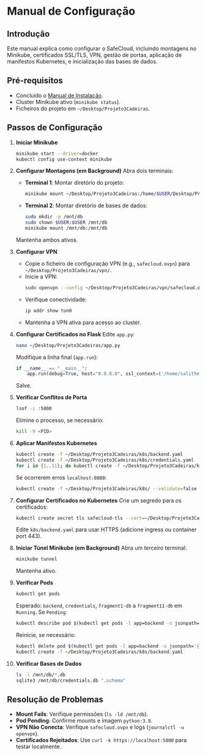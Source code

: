 # Manual de Configuração

## Introdução
Este manual explica como configurar o SafeCloud, incluindo montagens no Minikube, certificados SSL/TLS, VPN, gestão de portas, aplicação de manifestos Kubernetes, e inicialização das bases de dados.

## Pré-requisitos
- Concluído o [Manual de Instalação](#manual-de-instalacao).
- Cluster Minikube ativo (`minikube status`).
- Ficheiros do projeto em `~/Desktop/Projeto3Cadeiras`.

## Passos de Configuração

1. **Iniciar Minikube**
   ```bash
   minikube start --driver=docker
   kubectl config use-context minikube
   ```

2. **Configurar Montagens (em Background)**
   Abra dois terminais:
   - **Terminal 1**: Montar diretório do projeto:
     ```bash
     minikube mount ~/Desktop/Projeto3Cadeiras:/home/$USER/Desktop/Projeto3Cadeiras
     ```
   - **Terminal 2**: Montar diretório de bases de dados:
     ```bash
     sudo mkdir -p /mnt/db
     sudo chown $USER:$USER /mnt/db
     minikube mount /mnt/db:/mnt/db
     ```
   Mantenha ambos ativos.

3. **Configurar VPN**
   - Copie o ficheiro de configuração VPN (e.g., `safecloud.ovpn`) para `~/Desktop/Projeto3Cadeiras/vpn/`.
   - Inicie a VPN:
     ```bash
     sudo openvpn --config ~/Desktop/Projeto3Cadeiras/vpn/safecloud.ovpn
     ```
   - Verifique conectividade:
     ```bash
     ip addr show tun0
     ```
   - Mantenha a VPN ativa para acesso ao cluster.

4. **Configurar Certificados no Flask**
   Edite `app.py`:
   ```bash
   nano ~/Desktop/Projeto3Cadeiras/app.py
   ```
   Modifique a linha final (`app.run`):
   ```python
   if __name__ == "__main__":
       app.run(debug=True, host="0.0.0.0", ssl_context=('/home/salithekid/Desktop/Projeto3Cadeiras/certs/server.crt', '/home/salithekid/Desktop/Projeto3Cadeiras/certs/server.key'))
   ```
   Salve.

5. **Verificar Conflitos de Porta**
   ```bash
   lsof -i :5000
   ```
   Elimine o processo, se necessário:
   ```bash
   kill -9 <PID>
   ```

6. **Aplicar Manifestos Kubernetes**
   ```bash
   kubectl create -f ~/Desktop/Projeto3Cadeiras/k8s/backend.yaml
   kubectl create -f ~/Desktop/Projeto3Cadeiras/k8s/credentials.yaml
   for i in {1..11}; do kubectl create -f ~/Desktop/Projeto3Cadeiras/k8s/fragment${i}-db.yaml; done
   ```
   Se ocorrerem erros `localhost:8080`:
   ```bash
   kubectl create -f ~/Desktop/Projeto3Cadeiras/k8s/ --validate=false
   ```

7. **Configurar Certificados no Kubernetes**
   Crie um segredo para os certificados:
   ```bash
   kubectl create secret tls safecloud-tls --cert=~/Desktop/Projeto3Cadeiras/certs/server.crt --key=~/Desktop/Projeto3Cadeiras/certs/server.key
   ```
   Edite `k8s/backend.yaml` para usar HTTPS (adicione ingress ou container port 443).

8. **Iniciar Túnel Minikube (em Background)**
   Abra um terceiro terminal:
   ```bash
   minikube tunnel
   ```
   Mantenha ativo.

9. **Verificar Pods**
   ```bash
   kubectl get pods
   ```
   Esperado: `backend`, `credentials`, `fragment1-db` a `fragment11-db` em `Running`. Se `Pending`:
   ```bash
   kubectl describe pod $(kubectl get pods -l app=backend -o jsonpath='{.items[0].metadata.name}')
   ```
   Reinicie, se necessário:
   ```bash
   kubectl delete pod $(kubectl get pods -l app=backend -o jsonpath='{.items[0].metadata.name}')
   kubectl create -f ~/Desktop/Projeto3Cadeiras/k8s/backend.yaml
   ```

10. **Verificar Bases de Dados**
    ```bash
    ls -l /mnt/db/*.db
    sqlite3 /mnt/db/credentials.db ".schema"
    ```

## Resolução de Problemas
- **Mount Fails**: Verifique permissões (`ls -ld /mnt/db`).
- **Pod Pending**: Confirme mounts e imagem `python:3.9`.
- **VPN Não Conecta**: Verifique `safecloud.ovpn` e logs (`journalctl -u openvpn`).
- **Certificados Rejeitados**: Use `curl -k https://localhost:5000` para testar localmente.